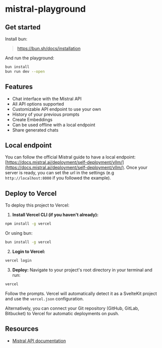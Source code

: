 # mistral-playground

## Get started

Install bun:

> https://bun.sh/docs/installation

And run the playground:

```bash
bun install
bun run dev --open
```

## Features

- Chat interface with the Mistral API
- All API options supported
- Customizable API endpoint to use your own
- History of your previous prompts
- Create Embeddings
- Can be used offline with a local endpoint
- Share generated chats

## Local endpoint

You can follow the official Mistral guide to have a local endpoint: [https://docs.mistral.ai/deployment/self-deployment/vllm/](https://docs.mistral.ai/deployment/self-deployment/vllm/).
Once your server is ready, you can set the url in the settings (e.g `http://localhost:8000` if you followed the example).

## Deploy to Vercel

To deploy this project to Vercel:

1.  **Install Vercel CLI (if you haven't already):**
   ```bash
   npm install -g vercel
   ```
   Or using bun:
   ```bash
   bun install -g vercel
   ```
2.  **Login to Vercel:**
   ```bash
   vercel login
   ```
3.  **Deploy:**
   Navigate to your project's root directory in your terminal and run:
   ```bash
   vercel
   ```
   Follow the prompts. Vercel will automatically detect it as a SvelteKit project and use the `vercel.json` configuration.

Alternatively, you can connect your Git repository (GitHub, GitLab, Bitbucket) to Vercel for automatic deployments on push.

## Resources

- [Mistral API documentation](https://docs.mistral.ai/api/)
